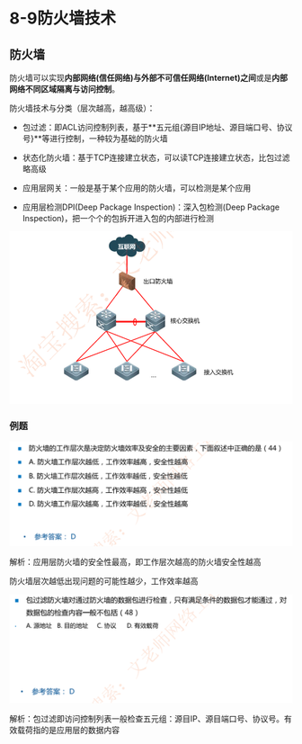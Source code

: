 # 8-9防火墙技术

## 防火墙

防火墙可以实现**内部网络(信任网络)与外部不可信任网络(Internet)之间**或是**内部网络不同区域隔离与访问控制**。

防火墙技术与分类（层次越高，越高级）：

- 包过滤：即ACL访问控制列表，基于**五元组{源目IP地址、源目端口号、协议号}**等进行控制，一种较为基础的防火墙

- 状态化防火墙：基于TCP连接建立状态，可以读TCP连接建立状态，比包过滤略高级

- 应用层网关：一般是基于某个应用的防火墙，可以检测是某个应用

- 应用层检测DPI(Deep Package Inspection)：深入包检测(Deep Package Inspection)，把一个个的包拆开进入包的内部进行检测

![image-20230307220409534](./assets/image-20230307220409534.png)

### 例题

![image-20230307220928736](./assets/image-20230307220928736.png)

解析：应用层防火墙的安全性最高，即工作层次越高的防火墙安全性越高

防火墙层次越低出现问题的可能性越少，工作效率越高

![image-20230307220937328](./assets/image-20230307220937328.png)

解析：包过滤即访问控制列表一般检查五元组：源目IP、源目端口号、协议号。有效载荷指的是应用层的数据内容
